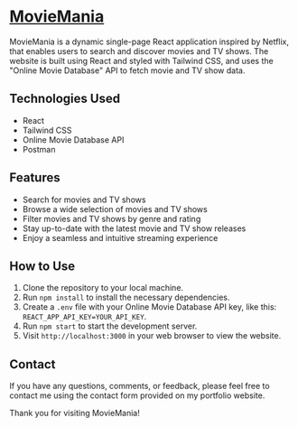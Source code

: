 # [MovieMania](https://playful-tarsier-997ef8.netlify.app/)

MovieMania is a dynamic single-page React application inspired by Netflix, that enables users to search and discover movies and TV shows. The website is built using React and styled with Tailwind CSS, and uses the "Online Movie Database" API to fetch movie and TV show data.

## Technologies Used

- React
- Tailwind CSS
- Online Movie Database API
- Postman

## Features

- Search for movies and TV shows
- Browse a wide selection of movies and TV shows
- Filter movies and TV shows by genre and rating
- Stay up-to-date with the latest movie and TV show releases
- Enjoy a seamless and intuitive streaming experience

## How to Use

1. Clone the repository to your local machine.
2. Run `npm install` to install the necessary dependencies.
3. Create a `.env` file with your Online Movie Database API key, like this: `REACT_APP_API_KEY=YOUR_API_KEY`.
4. Run `npm start` to start the development server.
5. Visit `http://localhost:3000` in your web browser to view the website.

## Contact

If you have any questions, comments, or feedback, please feel free to contact me using the contact form provided on my portfolio website.

Thank you for visiting MovieMania!
